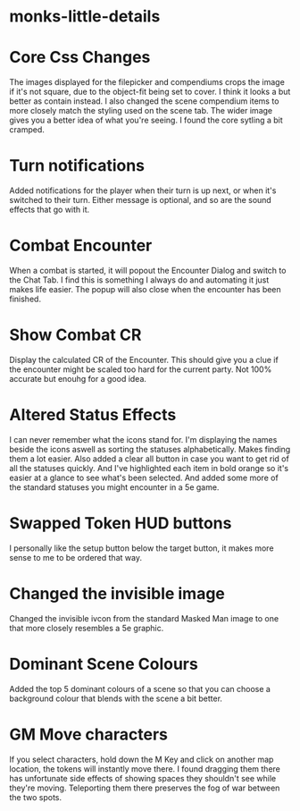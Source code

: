 # monks-little-details

# Core Css Changes
The images displayed for the filepicker and compendiums crops the image if it's not square, due to the object-fit being set to cover.  I think it looks a but better as contain instead.  I also changed the scene compendium items to more closely match the styling used on the scene tab.  The wider image gives you a better idea of what you're seeing.  I found the core sytling a bit cramped.

# Turn notifications
Added notifications for the player when their turn is up next, or when it's switched to their turn.  Either message is optional, and so are the sound effects that go with it.

# Combat Encounter
When a combat is started, it will popout the Encounter Dialog and switch to the Chat Tab.  I find this is something I always do and automating it just makes life easier.  The popup will also close when the encounter has been finished.

# Show Combat CR
Display the calculated CR of the Encounter.  This should give you a clue if the encounter might be scaled too hard for the current party.  Not 100% accurate but enouhg for a good idea.

# Altered Status Effects
I can never remember what the icons stand for.  I'm displaying the names beside the icons aswell as sorting the statuses alphabetically.  Makes finding them a lot easier.  Also added a clear all button in case you want to get rid of all the statuses quickly.  And I've highlighted each item in bold orange so it's easier at a glance to see what's been selected.  And added some more of the standard statuses you might encounter in a 5e game.

# Swapped Token HUD buttons
I personally like the setup button below the target button, it makes more sense to me to be ordered that way.

# Changed the invisible image
Changed the invisible ivcon from the standard Masked Man image to one that more closely resembles a 5e graphic.

# Dominant Scene Colours
Added the top 5 dominant colours of a scene so that you can choose a background colour that blends with the scene a bit better.

# GM Move characters
If you select characters, hold down the M Key and click on another map location, the tokens will instantly move there.  I found dragging them there has unfortunate side effects of showing spaces they shouldn't see while they're moving.  Teleporting them there preserves the fog of war between the two spots.

